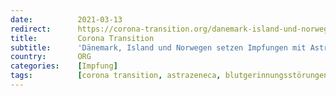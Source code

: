 ```yaml
---
date:          2021-03-13
redirect:      https://corona-transition.org/danemark-island-und-norwegen-setzen-impfungen-mit-astrazeneca-covid-19-nach
title:         Corona Transition
subtitle:      'Dänemark, Island und Norwegen setzen Impfungen mit AstraZeneca Impfstoff nach Berichten über Blutgerinnsel aus'
country:       ORG
categories:    [Impfung]
tags:          [corona transition, astrazeneca, blutgerinnungsstörungen]
---
```

